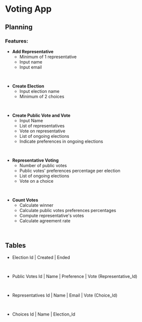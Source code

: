# Voting App
## Planning
### Features: 
* **Add Representative**
  * Minimum of 1 representative
  * Input name
  * Input email
<br>

* **Create Election**
  * Input election name
  * Minimum of 2 choices
<br>

* **Create Public Vote and Vote**
  * Input Name 
  * List of representatives
  * Vote on representative 
  * List of ongoing elections
  * Indicate preferences in ongoing elections 
<br>

* **Representative Voting**
  * Number of public votes 
  * Public votes' preferences percentage per election
  * List of ongoing elections
  * Vote on a choice
<br>

* **Count Votes**
  * Calculate winner
  * Calculate public votes preferences percentages
  * Compute representative's votes
  * Calculate agreement rate
<br>


## Tables

* Election
Id | Created | Ended 
<br>

* Public Votes
Id | Name | Preference | Vote (Representative_Id) 
<br>

* Representatives
Id | Name | Email | Vote (Choice_Id) 
<br>

* Choices
Id | Name |  Election_Id 
<br>